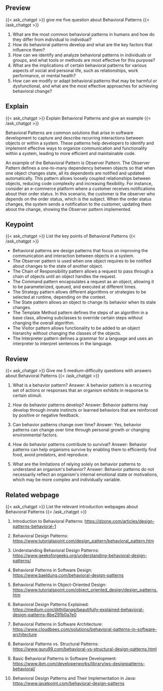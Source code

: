## Preview
{{< ask_chatgpt >}}
give me five question about Behavioral Patterns
{{< /ask_chatgpt >}}



1. What are the most common behavioral patterns in humans and how do they differ from individual to individual?
2. How do behavioral patterns develop and what are the key factors that influence them?
3. How can we identify and analyze behavioral patterns in individuals or groups, and what tools or methods are most effective for this purpose?
4. What are the implications of certain behavioral patterns for various aspects of social and personal life, such as relationships, work performance, or mental health?
5. How can we modify or adapt behavioral patterns that may be harmful or dysfunctional, and what are the most effective approaches for achieving behavioral change?   

## Explain
{{< ask_chatgpt >}}
Explain Behavioral Patterns and give an example
{{< /ask_chatgpt >}}



Behavioral Patterns are common solutions that arise in software development to capture and describe recurring interactions between objects or within a system. These patterns help developers to identify and implement effective ways to organize communication and functionality within a system, leading to more efficient and maintainable code.

An example of the Behavioral Pattern is Observer Pattern. The Observer Pattern defines a one-to-many dependency between objects so that when one object changes state, all its dependents are notified and updated automatically. This pattern allows loosely coupled relationships between objects, reducing code complexity and increasing flexibility. For instance, consider an e-commerce platform where a customer receives notifications about their order status. In this scenario, the customer is the observer who depends on the order status, which is the subject. When the order status changes, the system sends a notification to the customer, updating them about the change, showing the Observer pattern implemented.   

## Keypoint
{{< ask_chatgpt >}}
List the key points of Behavioral Patterns
{{< /ask_chatgpt >}}



- Behavioral patterns are design patterns that focus on improving the communication and interaction between objects in a system.
- The Observer pattern is used when one object requires to be notified about changes to the state of another object.
- The Chain of Responsibility pattern allows a request to pass through a chain of objects until an object handles the request.
- The Command pattern encapsulates a request as an object, allowing it to be parameterized, queued, and executed at different times.
- The Strategy pattern allows different algorithms or strategies to be selected at runtime, depending on the context.
- The State pattern allows an object to change its behavior when its state changes.
- The Template Method pattern defines the steps of an algorithm in a base class, allowing subclasses to override certain steps without changing the overall algorithm.
- The Visitor pattern allows functionality to be added to an object hierarchy without changing the classes of the objects.
- The Interpreter pattern defines a grammar for a language and uses an interpreter to interpret sentences in the language.   

## Review
{{< ask_chatgpt >}}
Give me 5 medium-difficulty questions with answers about Behavioral Patterns
{{< /ask_chatgpt >}}



1) What is a behavior pattern? 
Answer: A behavior pattern is a recurring set of actions or responses that an organism exhibits in response to certain stimuli.

2) How do behavior patterns develop?
Answer: Behavior patterns may develop through innate instincts or learned behaviors that are reinforced by positive or negative feedback.

3) Can behavior patterns change over time? 
Answer: Yes, behavior patterns can change over time through personal growth or changing environmental factors.

4) How do behavior patterns contribute to survival? 
Answer: Behavior patterns can help organisms survive by enabling them to efficiently find food, avoid predators, and reproduce.

5) What are the limitations of relying solely on behavior patterns to understand an organism's behavior? 
Answer: Behavior patterns do not necessarily reflect an organism's internal emotional state or motivations, which may be more complex and individually variable.   

## Related webpage
{{< ask_chatgpt >}}
List the relevant introduction webpages about Behavioral Patterns
{{< /ask_chatgpt >}}



1. Introduction to Behavioral Patterns:
https://dzone.com/articles/design-patterns-behavioral-1

2. Behavioral Design Patterns:
https://www.tutorialspoint.com/design_pattern/behavioral_pattern.htm

3. Understanding Behavioral Design Patterns:
https://www.geeksforgeeks.org/understanding-behavioral-design-patterns/

4. Behavioral Patterns in Software Design:
https://www.baeldung.com/behavioral-design-patterns

5. Behavioral Patterns in Object-Oriented Design:
https://www.tutorialspoint.com/object_oriented_design/design_patterns.htm

6. Behavioral Design Patterns Explained:
https://medium.com/@thillanag/beautifully-explained-behavioral-design-patterns-8be291b0a7e0

7. Behavioral Patterns in Software Architecture:
https://www.cloudbees.com/solutions/behavioral-patterns-in-software-architecture

8. Behavioral Patterns vs. Structural Patterns:
https://www.guru99.com/behavioral-vs-structural-design-patterns.html

9. Basic Behavioral Patterns in Software Development:
https://www.ibm.com/developerworks/library/ws-designpatterns-behavioral/

10. Behavioral Design Patterns and Their Implementation in Java:
https://www.javatpoint.com/behavioral-design-patterns   

